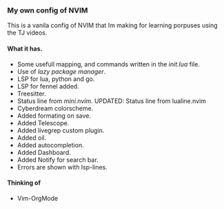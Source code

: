 ### My own config of NVIM
This is a vanila config of NVIM that Im making for learning porpuses using the TJ videos.

#### What it has.
- Some usefull mapping, and commands written in the *init.lua* file.
- Use of *lazy package manager*.
- LSP for lua, python and go.
- LSP for fennel added.
- Treesitter.
- Status line from *mini.nvim*. UPDATED: Status line from lualine.nvim
- Cyberdream colorscheme.
- Added formating on save.
- Added Telescope.
- Added livegrep custom plugin.
- Added oil.
- Added autocompletion.
- Added Dashboard.
- Added Notify for search bar.
- Errors are shown with lsp-lines.

#### Thinking of
-  Vim-OrgMode
